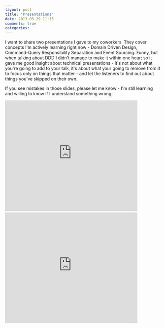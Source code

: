 ```yaml
---
layout: post
title: "Presentations"
date: 2013-03-29 11:15
comments: true
categories: 
---
```

I want to share two presentations I gave to my coworkers. They cover
concepts I'm actively learning right now - Domain Driven Design,
Command-Query Responsibility Separation and Event Sourcing. Funny, but
when talking about DDD I didn't manage to make it within one hour; so it
gave me good insight about technical presentations - it's not about what
you're going to add to your talk, it's about what your going to remove
from it to focus only on things that matter - and let the listeners to
find out about things you've skipped on their own.

If you see mistakes in those slides, please let me know - I'm still
learning and willing to know if I understand something wrong.

<iframe allowfullscreen="" frameborder="0" height="356" marginheight="0"
marginwidth="0" mozallowfullscreen="" scrolling="no"
src="http://www.slideshare.net/slideshow/embed_code/17868784"
style="border-width: 1px 1px 0; border: 1px solid #CCC; margin-bottom:
5px;" webkitallowfullscreen="" width="427"> </iframe> <br />
<div style="margin-bottom: 5px;">
<iframe allowfullscreen="" frameborder="0" height="356" marginheight="0"
marginwidth="0" mozallowfullscreen="" scrolling="no"
src="http://www.slideshare.net/slideshow/embed_code/17868431"
style="border-width: 1px 1px 0; border: 1px solid #CCC; margin-bottom:
5px;" webkitallowfullscreen="" width="427"> </iframe> <br />
<div style="margin-bottom: 5px;">
